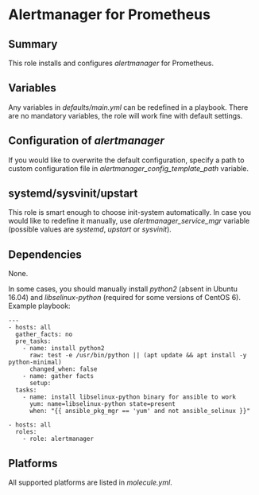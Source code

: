 # Alertmanager for Prometheus
## Summary
This role installs and configures _alertmanager_ for Prometheus.

## Variables
Any variables in _defaults/main.yml_ can be redefined in a playbook. There are no mandatory variables, the role will work fine with default settings.

## Configuration of _alertmanager_
If you would like to overwrite the default configuration, specify a path to custom configuration file in _alertmanager_config_template_path_ variable.

## systemd/sysvinit/upstart
This role is smart enough to choose init-system automatically. In case you would like to redefine it manually, use _alertmanager_service_mgr_ variable (possible values are _systemd_, _upstart_ or _sysvinit_).

## Dependencies
None.

In some cases, you should manually install _python2_ (absent in Ubuntu 16.04) and _libselinux-python_ (required for some versions of CentOS 6). Example playbook:
```
---
- hosts: all
  gather_facts: no
  pre_tasks:
    - name: install python2
      raw: test -e /usr/bin/python || (apt update && apt install -y python-minimal)
      changed_when: false
    - name: gather facts
      setup:
  tasks:
    - name: install libselinux-python binary for ansible to work
      yum: name=libselinux-python state=present
      when: "{{ ansible_pkg_mgr == 'yum' and not ansible_selinux }}"

- hosts: all
  roles:
    - role: alertmanager
```

## Platforms
All supported platforms are listed in _molecule.yml_.
